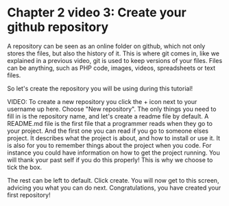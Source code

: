 # Chapter 2 video 3: Create your github repository
A repository can be seen as an online folder on github, which not only stores the files, but also the history of it. This is where git comes in, like we explained in a previous video, git is used to keep versions of your files. Files can be anything, such as PHP code, images, videos, spreadsheets or text files. 

So let's create the repository you will be using during this tutorial!

VIDEO: To create a new repository you click the + icon next to your username up here. Choose "New repository". The only things you need to fill in is the repository name, and let's create a readme file by default. A README.md file is the first file that a programmer reads when they go to your project. And the first one you can read if you go to someone elses project. It describes what the project is about, and how to install or use it. It is also for you to remember things about the project when you code. For instance you could have information on how to get the project running. You will thank your past self if you do this properly! This is why we choose to tick the box.

The rest can be left to default. Click create. You will now get to this screen, advicing you what you can do next. Congratulations, you have created your first repository!

